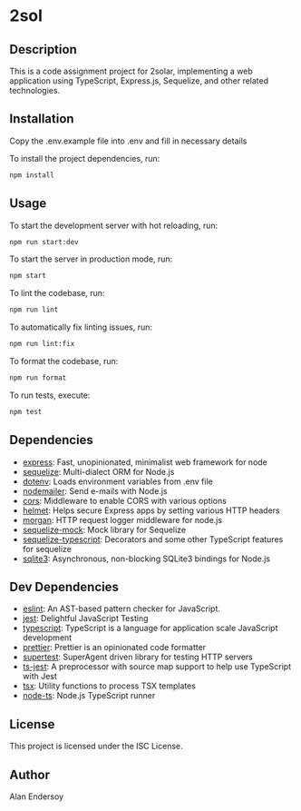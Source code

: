 # 2sol

## Description

This is a code assignment project for 2solar, implementing a web application using TypeScript, Express.js, Sequelize, and other related technologies.

## Installation

Copy the .env.example file into .env and fill in necessary details

To install the project dependencies, run:

```bash
npm install
```

## Usage

To start the development server with hot reloading, run:

```bash
npm run start:dev
```

To start the server in production mode, run:

```bash
npm start
```

To lint the codebase, run:

```bash
npm run lint
```

To automatically fix linting issues, run:

```bash
npm run lint:fix
```

To format the codebase, run:

```bash
npm run format
```

To run tests, execute:

```bash
npm test
```

## Dependencies

- [express](https://www.npmjs.com/package/express): Fast, unopinionated, minimalist web framework for node
- [sequelize](https://www.npmjs.com/package/sequelize): Multi-dialect ORM for Node.js
- [dotenv](https://www.npmjs.com/package/dotenv): Loads environment variables from .env file
- [nodemailer](https://www.npmjs.com/package/nodemailer): Send e-mails with Node.js
- [cors](https://www.npmjs.com/package/cors): Middleware to enable CORS with various options
- [helmet](https://www.npmjs.com/package/helmet): Helps secure Express apps by setting various HTTP headers
- [morgan](https://www.npmjs.com/package/morgan): HTTP request logger middleware for node.js
- [sequelize-mock](https://www.npmjs.com/package/sequelize-mock): Mock library for Sequelize
- [sequelize-typescript](https://www.npmjs.com/package/sequelize-typescript): Decorators and some other TypeScript features for sequelize
- [sqlite3](https://www.npmjs.com/package/sqlite3): Asynchronous, non-blocking SQLite3 bindings for Node.js

## Dev Dependencies

- [eslint](https://www.npmjs.com/package/eslint): An AST-based pattern checker for JavaScript.
- [jest](https://www.npmjs.com/package/jest): Delightful JavaScript Testing
- [typescript](https://www.npmjs.com/package/typescript): TypeScript is a language for application scale JavaScript development
- [prettier](https://www.npmjs.com/package/prettier): Prettier is an opinionated code formatter
- [supertest](https://www.npmjs.com/package/supertest): SuperAgent driven library for testing HTTP servers
- [ts-jest](https://www.npmjs.com/package/ts-jest): A preprocessor with source map support to help use TypeScript with Jest
- [tsx](https://www.npmjs.com/package/tsx): Utility functions to process TSX templates
- [node-ts](https://www.npmjs.com/package/node-ts): Node.js TypeScript runner

## License

This project is licensed under the ISC License.

## Author

Alan Endersoy
